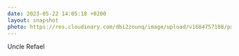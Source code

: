 ```yaml
---
date: 2023-05-22 14:05:18 +0200
layout: snapshot
photo: https://res.cloudinary.com/dbi2zounq/image/upload/v1684757108/pxrrzikdih73xtelkejr.jpg
---
```

Uncle Refael
